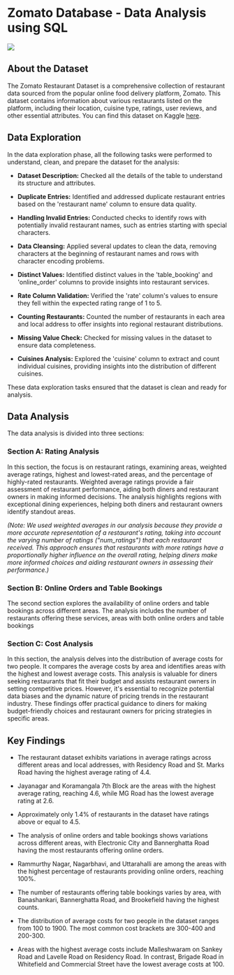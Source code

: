 # Zomato Database - Data Analysis using SQL

![](https://cdn.businesstraveller.com/wp-content/uploads/fly-images/1002269/zomato-infinity-dining-916x516-1-916x516.jpg)


## About the Dataset
The Zomato Restaurant Dataset is a comprehensive collection of restaurant data sourced from the popular online food delivery platform, Zomato. This dataset contains information about various restaurants listed on the platform, including their location, cuisine type, ratings, user reviews, and other essential attributes. You can find this dataset on Kaggle [here](https://www.kaggle.com/datasets/abhijitdahatonde/zomato-restaurants-dataset).

## Data Exploration
In the data exploration phase, all the following tasks were performed to understand, clean, and prepare the dataset for the analysis:

- **Dataset Description:** Checked all the details of the table to understand its structure and attributes.

- **Duplicate Entries:** Identified and addressed duplicate restaurant entries based on the 'restaurant name' column to ensure data quality.

- **Handling Invalid Entries:** Conducted checks to identify rows with potentially invalid restaurant names, such as entries starting with special characters.

- **Data Cleansing:** Applied several updates to clean the data, removing characters at the beginning of restaurant names and rows with character encoding problems.

- **Distinct Values:** Identified distinct values in the 'table_booking' and 'online_order' columns to provide insights into restaurant services.

- **Rate Column Validation:** Verified the 'rate' column's values to ensure they fell within the expected rating range of 1 to 5.

- **Counting Restaurants:** Counted the number of restaurants in each area and local address to offer insights into regional restaurant distributions.

- **Missing Value Check:** Checked for missing values in the dataset to ensure data completeness.

- **Cuisines Analysis:** Explored the 'cuisine' column to extract and count individual cuisines, providing insights into the distribution of different cuisines.

These data exploration tasks ensured that the dataset is clean and ready for analysis.

## Data Analysis
The data analysis is divided into three sections:

### Section A: Rating Analysis
In this section, the focus is on restaurant ratings, examining areas, weighted average ratings, highest and lowest-rated areas, and the percentage of highly-rated restaurants. Weighted average ratings provide a fair assessment of restaurant performance, aiding both diners and restaurant owners in making informed decisions. The analysis highlights regions with exceptional dining experiences, helping both diners and restaurant owners identify standout areas.

*(Note: We used weighted averages in our analysis because they provide a more accurate representation of a restaurant's rating, taking into account the varying number of ratings ("num_ratings") that each restaurant received. This approach ensures that restaurants with more ratings have a proportionally higher influence on the overall rating, helping diners make more informed choices and aiding restaurant owners in assessing their performance.)*

### Section B: Online Orders and Table Bookings
The second section explores the availability of online orders and table bookings across different areas. The analysis includes the number of restaurants offering these services, areas with both online orders and table bookings

### Section C: Cost Analysis
In this section, the analysis delves into the distribution of average costs for two people. It compares the average costs by area and identifies areas with the highest and lowest average costs. This analysis is valuable for diners seeking restaurants that fit their budget and assists restaurant owners in setting competitive prices. However, it's essential to recognize potential data biases and the dynamic nature of pricing trends in the restaurant industry. These findings offer practical guidance to diners for making budget-friendly choices and restaurant owners for pricing strategies in specific areas.

## Key Findings

- The restaurant dataset exhibits variations in average ratings across different areas and local addresses, with Residency Road and St. Marks Road having the highest average rating of 4.4.

- Jayanagar and Koramangala 7th Block are the areas with the highest average rating, reaching 4.6, while MG Road has the lowest average rating at 2.6.

- Approximately only 1.4% of restaurants in the dataset have ratings above or equal to 4.5.

- The analysis of online orders and table bookings shows variations across different areas, with Electronic City and Bannerghatta Road having the most restaurants offering online orders.

- Rammurthy Nagar, Nagarbhavi, and Uttarahalli are among the areas with the highest percentage of restaurants providing online orders, reaching 100%.

- The number of restaurants offering table bookings varies by area, with Banashankari, Bannerghatta Road, and Brookefield having the highest counts.

- The distribution of average costs for two people in the dataset ranges from 100 to 1900. The most common cost brackets are 300-400 and 200-300.

- Areas with the highest average costs include Malleshwaram on Sankey Road and Lavelle Road on Residency Road. In contrast, Brigade Road in Whitefield and Commercial Street have the lowest average costs at 100.
